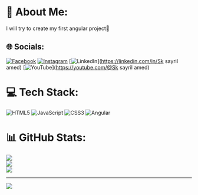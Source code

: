 # 💫 About Me:
I will try to create my first angular project🙂


## 🌐 Socials:
[![Facebook](https://img.shields.io/badge/Facebook-%231877F2.svg?logo=Facebook&logoColor=white)](https://facebook.com/sksayrilamed) [![Instagram](https://img.shields.io/badge/Instagram-%23E4405F.svg?logo=Instagram&logoColor=white)](https://instagram.com/@sksayrilamed) [![LinkedIn](https://img.shields.io/badge/LinkedIn-%230077B5.svg?logo=linkedin&logoColor=white)](https://linkedin.com/in/Sk sayril amed) [![YouTube](https://img.shields.io/badge/YouTube-%23FF0000.svg?logo=YouTube&logoColor=white)](https://youtube.com/@Sk sayril amed) 

# 💻 Tech Stack:
![HTML5](https://img.shields.io/badge/html5-%23E34F26.svg?style=for-the-badge&logo=html5&logoColor=white) ![JavaScript](https://img.shields.io/badge/javascript-%23323330.svg?style=for-the-badge&logo=javascript&logoColor=%23F7DF1E) ![CSS3](https://img.shields.io/badge/css3-%231572B6.svg?style=for-the-badge&logo=css3&logoColor=white) ![Angular](https://img.shields.io/badge/angular-%23DD0031.svg?style=for-the-badge&logo=angular&logoColor=white)
# 📊 GitHub Stats:
![](https://github-readme-stats.vercel.app/api?username=sksayril&theme=dark&hide_border=false&include_all_commits=false&count_private=false)<br/>
![](https://github-readme-streak-stats.herokuapp.com/?user=sksayril&theme=dark&hide_border=false)<br/>
![](https://github-readme-stats.vercel.app/api/top-langs/?username=sksayril&theme=dark&hide_border=false&include_all_commits=false&count_private=false&layout=compact)

---
[![](https://visitcount.itsvg.in/api?id=sksayril&icon=0&color=0)](https://visitcount.itsvg.in)

<!-- Proudly created with GPRM ( https://gprm.itsvg.in ) -->

